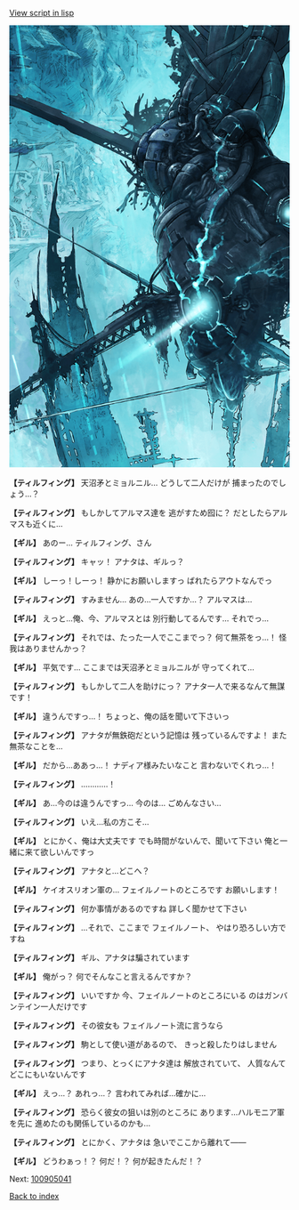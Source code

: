 [View script in lisp](../scripts/100905030.txt)

![underground_world_3.png](../images/backgrounds/underground_world_3.png)

**【ティルフィング】**
天沼矛とミョルニル…
どうして二人だけが
捕まったのでしょう…？

**【ティルフィング】**
もしかしてアルマス達を
逃がすため囮に？
だとしたらアルマスも近くに…

**【ギル】**
あのー…
ティルフィング、さん

**【ティルフィング】**
キャッ！
アナタは、ギルっ？

**【ギル】**
しーっ！しーっ！
静かにお願いしますっ
ばれたらアウトなんでっ

**【ティルフィング】**
すみません…
あの…一人ですか…？
アルマスは…

**【ギル】**
えっと…俺、今、アルマスとは
別行動してるんです…
それでっ…

**【ティルフィング】**
それでは、たった一人でここまでっ？
何て無茶をっ…！
怪我はありませんかっ？

**【ギル】**
平気です…
ここまでは天沼矛とミョルニルが
守ってくれて…

**【ティルフィング】**
もしかして二人を助けにっ？
アナタ一人で来るなんて無謀です！

**【ギル】**
違うんですっ…！
ちょっと、俺の話を聞いて下さいっ

**【ティルフィング】**
アナタが無鉄砲だという記憶は
残っているんですよ！
また無茶なことを…

**【ギル】**
だから…ああっ…！
ナディア様みたいなこと
言わないでくれっ…！

**【ティルフィング】**
…………！

**【ギル】**
あ…今のは違うんですっ…
今のは…
ごめんなさい…

**【ティルフィング】**
いえ…私の方こそ…

**【ギル】**
とにかく、俺は大丈夫です
でも時間がないんで、聞いて下さい
俺と一緒に来て欲しいんですっ

**【ティルフィング】**
アナタと…どこへ？

**【ギル】**
ケイオスリオン軍の…
フェイルノートのところです
お願いします！

**【ティルフィング】**
何か事情があるのですね
詳しく聞かせて下さい

**【ティルフィング】**
…それで、ここまで
フェイルノート、
やはり恐ろしい方ですね

**【ティルフィング】**
ギル、アナタは騙されています

**【ギル】**
俺がっ？
何でそんなこと言えるんですか？

**【ティルフィング】**
いいですか
今、フェイルノートのところにいる
のはガンバンテイン一人だけです

**【ティルフィング】**
その彼女も
フェイルノート流に言うなら

**【ティルフィング】**
駒として使い道があるので、
きっと殺したりはしません

**【ティルフィング】**
つまり、とっくにアナタ達は
解放されていて、
人質なんてどこにもいないんです

**【ギル】**
えっ…？
あれっ…？
言われてみれば…確かに…

**【ティルフィング】**
恐らく彼女の狙いは別のところに
あります…ハルモニア軍を先に
進めたのも関係しているのかも…

**【ティルフィング】**
とにかく、アナタは
急いでここから離れて――

**【ギル】**
どうわぁっ！？
何だ！？
何が起きたんだ！？

Next: [100905041](100905041.md)

[Back to index](index.md)
